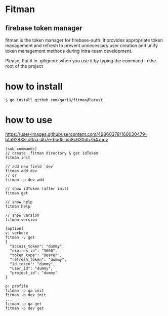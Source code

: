# Fitman

## firebase token manager

fitman is the token manager for firebase-auth.
It provides appropriate token management and refresh to prevent unnecessary user creation and unify token management methods during intra-team development.

Please, Put it in .gitignore when you use it by typing the command in the root of the project

# how to install
```
$ go install github.com/gari8/fitman@latest
```

# how to use

https://user-images.githubusercontent.com/49360378/160030479-bfa92883-d0aa-4b7e-bb05-b58c630db754.mov

```
[sub commands]
// create .fitman directory & get idToken
fitman init

// add new field `dev`
fitman add dev
// or
fitman -p dev add

// show idToken (after init) 
fitman get

// show help
fitman help

// show version
fitman version

[option]
v: verbose
fitman -v get
{
  "access_token": "dummy",
  "expires_in": "3600",
  "token_type": "Bearer",
  "refresh_token": "dummy",
  "id_token": "dummy",
  "user_id": "dummy",
  "project_id": "dummy"
}

p: profile
fitman -p qa init
fitman -p dev init
...
fitman -p qa get
fitman -p dev get
```

